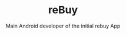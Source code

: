 ---
title: reBuy
subtitle: Main Android developer of the initial rebuy App
image: "../imgs/reBuy.jpg"
link: https://play.google.com/store/apps/details?id=de.rebuy.android
buttonTitle: VISIT PLAY STORE
priority: 2
badges: [android]
categories: [projects, old]
--- 